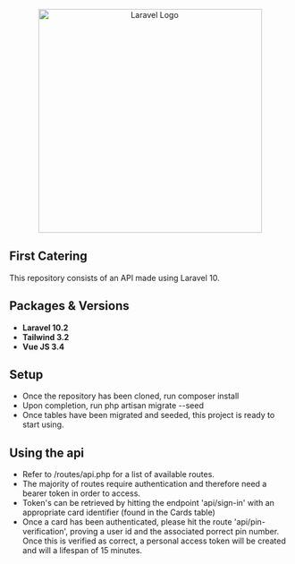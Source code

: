 <p align="center"><a href="https://laravel.com" target="_blank"><img src="https://raw.githubusercontent.com/laravel/art/master/logo-lockup/5%20SVG/2%20CMYK/1%20Full%20Color/laravel-logolockup-cmyk-red.svg" width="400" alt="Laravel Logo"></a></p>

## First Catering
This repository consists of an API made using Laravel 10.  

## Packages & Versions

- **Laravel 10.2**
- **Tailwind 3.2**
- **Vue JS 3.4**

## Setup

- Once the repository has been cloned, run composer install
- Upon completion, run php artisan migrate --seed
- Once tables have been migrated and seeded, this project is ready to start using.

## Using the api
- Refer to /routes/api.php for a list of available routes.
- The majority of routes require authentication and therefore need a bearer token in order to access.
- Token's can be retrieved by hitting the endpoint 'api/sign-in' with an appropriate card identifier (found in the Cards table)
- Once a card has been authenticated, please hit the route 'api/pin-verification', proving a user id and the associated porrect pin number.  Once this is verified as correct, a personal access token will be created and will a lifespan of 15 minutes.
